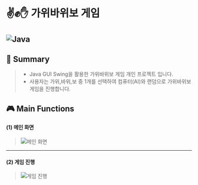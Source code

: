 # ✌✊✋ 가위바위보 게임

## ![Java](https://img.shields.io/badge/java-%23ED8B00.svg?style=for-the-badge&logo=java&logoColor=white)

## :open_book: Summary 
>
> * Java GUI Swing을 활용한 가위바위보 게임 개인 프로젝트 입니다.
> * 사용자는 가위,바위,보 중 1개를 선택하여 컴퓨터(AI)와 랜덤으로 가위바위보 게임을 진행합니다.  

## 🎮 Main Functions
#### (1) 메인 화면
> ![메인 화면](https://github.com/EnjoyTime18/RockPaperScissor-Game/assets/122413012/beee8e8e-92ea-4b86-bb04-ecbc7c5ca24a)
***
#### (2) 게임 진행
> ![게임 진행](https://github.com/EnjoyTime18/RockPaperScissor-Game/assets/122413012/9f72c87a-307e-45dc-b6e7-0a27ae7315cd)
